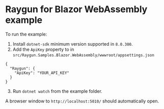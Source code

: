 # Raygun for Blazor WebAssembly example

To run the example:

1. Install `dotnet-sdk` minimum version supported in `8.0.300`.
2. Add the `ApiKey` property to in `src/Raygun.Samples.Blazor.WebAssembly/wwwroot/appsettings.json`

```
{
  "Raygun": {
    "ApiKey": "YOUR_API_KEY"
  }
}
```

3. Run `dotnet watch` from the example folder.

A browser window to `http://localhost:5010/` should automatically open.
